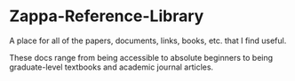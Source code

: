 # Zappa-Reference-Library

A place for all of the papers, documents, links, books, etc. that I find useful. 

These docs range from being accessible to absolute beginners to being graduate-level textbooks and academic journal articles.
